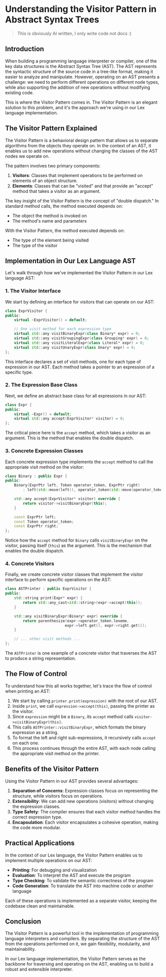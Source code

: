 # Understanding the Visitor Pattern in Abstract Syntax Trees

> This is obviously AI written, I only write code not docs :)

## Introduction

When building a programming language interpreter or compiler, one of the key data structures is the Abstract Syntax Tree (AST). The AST represents the syntactic structure of the source code in a tree-like format, making it easier to analyze and manipulate. However, operating on an AST presents a challenge: we need to perform different operations on different node types, while also supporting the addition of new operations without modifying existing code.

This is where the Visitor Pattern comes in. The Visitor Pattern is an elegant solution to this problem, and it's the approach we're using in our Lex language implementation.

## The Visitor Pattern Explained

The Visitor Pattern is a behavioral design pattern that allows us to separate algorithms from the objects they operate on. In the context of an AST, it enables us to add new operations without changing the classes of the AST nodes we operate on.

The pattern involves two primary components:

1. **Visitors**: Classes that implement operations to be performed on elements of an object structure.
2. **Elements**: Classes that can be "visited" and that provide an "accept" method that takes a visitor as an argument.

The key insight of the Visitor Pattern is the concept of "double dispatch." In standard method calls, the method executed depends on:
- The object the method is invoked on
- The method's name and parameters

With the Visitor Pattern, the method executed depends on:
- The type of the element being visited
- The type of the visitor

## Implementation in Our Lex Language AST

Let's walk through how we've implemented the Visitor Pattern in our Lex language AST:

### 1. The Visitor Interface

We start by defining an interface for visitors that can operate on our AST:

```cpp
class ExprVisitor {
public:
    virtual ~ExprVisitor() = default;

    // One visit method for each expression type
    virtual std::any visitBinaryExpr(class Binary* expr) = 0;
    virtual std::any visitGroupingExpr(class Grouping* expr) = 0;
    virtual std::any visitLiteralExpr(class Literal* expr) = 0;
    virtual std::any visitUnaryExpr(class Unary* expr) = 0;
};
```

This interface declares a set of visit methods, one for each type of expression in our AST. Each method takes a pointer to an expression of a specific type.

### 2. The Expression Base Class

Next, we define an abstract base class for all expressions in our AST:

```cpp
class Expr {
public:
    virtual ~Expr() = default;
    virtual std::any accept(ExprVisitor* visitor) = 0;
};
```

The critical piece here is the `accept` method, which takes a visitor as an argument. This is the method that enables the double dispatch.

### 3. Concrete Expression Classes

Each concrete expression type implements the `accept` method to call the appropriate visit method on the visitor:

```cpp
class Binary : public Expr {
public:
    Binary(ExprPtr left, Token operator_token, ExprPtr right)
        : left(std::move(left)), operator_token(std::move(operator_token)), right(std::move(right)) {}

    std::any accept(ExprVisitor* visitor) override {
        return visitor->visitBinaryExpr(this);
    }

    const ExprPtr left;
    const Token operator_token;
    const ExprPtr right;
};
```

Notice how the `accept` method for `Binary` calls `visitBinaryExpr` on the visitor, passing itself (`this`) as the argument. This is the mechanism that enables the double dispatch.

### 4. Concrete Visitors

Finally, we create concrete visitor classes that implement the visitor interface to perform specific operations on the AST:

```cpp
class ASTPrinter : public ExprVisitor {
public:
    std::string print(Expr* expr) {
        return std::any_cast<std::string>(expr->accept(this));
    }

    std::any visitBinaryExpr(Binary* expr) override {
        return parenthesize(expr->operator_token.lexeme,
                           expr->left.get(), expr->right.get());
    }

    // ... other visit methods ...
};
```

The `ASTPrinter` is one example of a concrete visitor that traverses the AST to produce a string representation.

## The Flow of Control

To understand how this all works together, let's trace the flow of control when printing an AST:

1. We start by calling `printer.print(expression)` with the root of our AST.
2. Inside `print`, we call `expression->accept(this)`, passing the printer as the visitor.
3. Since `expression` might be a `Binary`, its `accept` method calls `visitor->visitBinaryExpr(this)`.
4. This calls `ASTPrinter::visitBinaryExpr`, which formats the binary expression as a string.
5. To format the left and right sub-expressions, it recursively calls `accept` on each one.
6. This process continues through the entire AST, with each node calling the appropriate visit method on the printer.

## Benefits of the Visitor Pattern

Using the Visitor Pattern in our AST provides several advantages:

1. **Separation of Concerns**: Expression classes focus on representing the structure, while visitors focus on operations.
2. **Extensibility**: We can add new operations (visitors) without changing the expression classes.
3. **Type Safety**: The compiler ensures that each visitor method handles the correct expression type.
4. **Encapsulation**: Each visitor encapsulates a cohesive operation, making the code more modular.

## Practical Applications

In the context of our Lex language, the Visitor Pattern enables us to implement multiple operations on our AST:

- **Printing**: For debugging and visualization
- **Evaluation**: To interpret the AST and execute the program
- **Type Checking**: To validate the semantic correctness of the program
- **Code Generation**: To translate the AST into machine code or another language

Each of these operations is implemented as a separate visitor, keeping the codebase clean and maintainable.

## Conclusion

The Visitor Pattern is a powerful tool in the implementation of programming language interpreters and compilers. By separating the structure of the AST from the operations performed on it, we gain flexibility, modularity, and maintainability.

In our Lex language implementation, the Visitor Pattern serves as the backbone for traversing and operating on the AST, enabling us to build a robust and extensible interpreter.